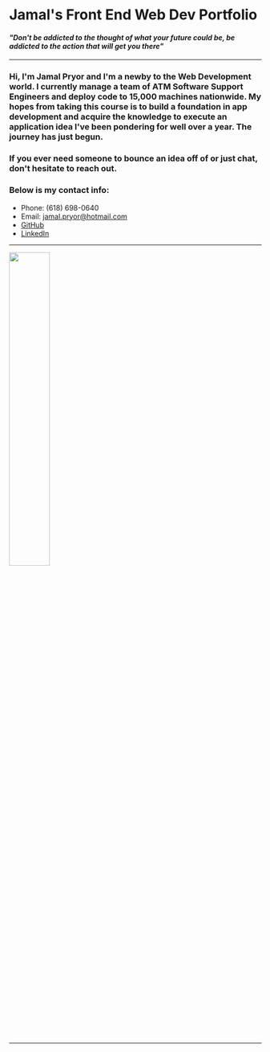 # Jamal's Front End Web Dev Portfolio

#### ***"Don't be addicted to the thought of what your future could be, be addicted to the action that will get you there"***

---


### Hi, I'm Jamal Pryor and I'm a newby to the Web Development world. I currently manage a team of ATM Software Support Engineers and deploy code to 15,000 machines nationwide. My hopes from taking this course is to build a foundation in app development and acquire the knowledge to execute an application idea I've been pondering for well over a year. The journey has just begun.

### If you ever need someone to bounce an idea off of or just chat, don't hesitate to reach out.



### Below is my  **contact info**:
* Phone: (618) 698-0640
* Email: jamal.pryor@hotmail.com
* [GitHub](https://github.com/jamalp83)
* [LinkedIn](https://www.linkedin.com/in/jamalpryor)




---



<img src="https://lh4.googleusercontent.com/-mV8HRdZQu0o/AAAAAAAAAAI/AAAAAAAAAEw/44u0J13N0Tw/photo.jpg" width=40% />

---